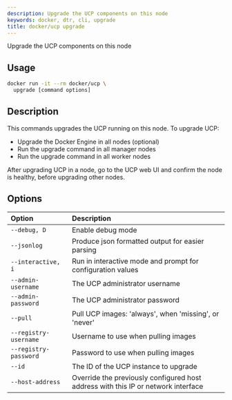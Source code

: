 ```yaml
---
description: Upgrade the UCP components on this node
keywords: docker, dtr, cli, upgrade
title: docker/ucp upgrade
---
```


Upgrade the UCP components on this node

## Usage

```bash
docker run -it --rm docker/ucp \
  upgrade [command options]

```

## Description

This commands upgrades the UCP running on this node.
To upgrade UCP:

* Upgrade the Docker Engine in all nodes (optional)
* Run the upgrade command in all manager nodes
* Run the upgrade command in all worker nodes

After upgrading UCP in a node, go to the UCP web UI and confirm the node is
healthy, before upgrading other nodes.


## Options

| Option                    | Description                |
|:--------------------------|:---------------------------|
|`--debug, D`|Enable debug mode|
|`--jsonlog`|Produce json formatted output for easier parsing|
|`--interactive, i`|Run in interactive mode and prompt for configuration values|
|`--admin-username`|The UCP administrator username|
|`--admin-password`|The UCP administrator password|
|`--pull`|Pull UCP images: 'always', when 'missing', or 'never'|
|`--registry-username`|Username to use when pulling images|
|`--registry-password`|Password to use when pulling images|
|`--id`|The ID of the UCP instance to upgrade|
|`--host-address`|Override the previously configured host address with this IP or network interface|
